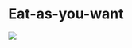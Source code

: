 # Eat-as-you-want
 <div>
  <img src="https://github.com/Sergey1522/
Eat-as-you-want/raw/main/assets/img/Eat as you want+mob.jpg">
</div>
